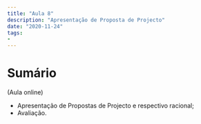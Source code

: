 ```yaml
---
title: "Aula 8"
description: "Apresentação de Proposta de Projecto"
date: "2020-11-24"
tags:
- 
---
```


# Sumário
(Aula online)
 
 
 
* Apresentação de Propostas de Projecto e respectivo racional;
* Avaliação.

 
